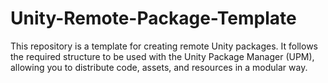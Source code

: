 # Unity-Remote-Package-Template
This repository is a template for creating remote Unity packages. It follows the required structure to be used with the Unity Package Manager (UPM), allowing you to distribute code, assets, and resources in a modular way.
